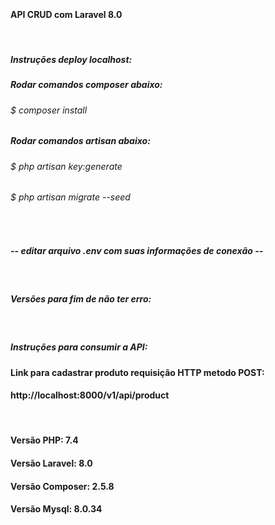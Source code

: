 <br><h4>API CRUD com Laravel 8.0 </h4>

<br>

<h5>Instruções deploy localhost:</h5>
<h5>Rodar comandos composer abaixo:</h5>
<h6>$ composer install </h6>
<h5>Rodar comandos artisan abaixo:</h5>
<h6>$ php artisan key:generate</h6>
<h6>$ php artisan migrate --seed </h6>
<br>
<h5>-- editar arquivo .env com suas informações de conexão -- </h5>
<br>
<h5>Versões para fim de não ter erro: </h5>
<br>
<h5>Instruções para consumir a API: </h5>
<h4>Link para cadastrar produto requisição HTTP metodo POST:
<h4>http://localhost:8000/v1/api/product</h4>

<br>
<h4>Versão PHP: 7.4</h4>
<h4>Versão Laravel: 8.0</h4>
<h4>Versão Composer: 2.5.8 </h4>
<h4>Versão Mysql: 8.0.34 </h4>








